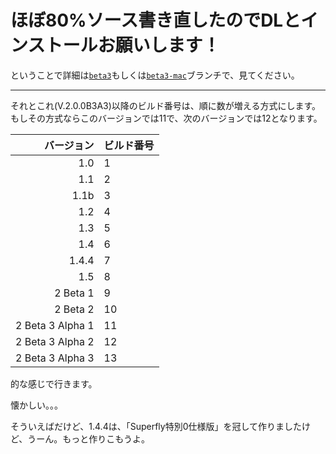 # ほぼ80%ソース書き直したのでDLとインストールお願いします！

ということで詳細は[`beta3`](https://github.com/Sorakime/Litest/tree/beta3)もしくは[`beta3-mac`](https://github.com/Sorakime/Litest/tree/beta3-mac)ブランチで、見てください。

---

それとこれ(V.2.0.0B3A3)以降のビルド番号は、順に数が増える方式にします。もしその方式ならこのバージョンでは11で、次のバージョンでは12となります。

|バージョン|ビルド番号|
|-:|:-|
|1.0|1|
|1.1|2|
|1.1b|3|
|1.2|4|
|1.3|5|
|1.4|6|
|1.4.4|7|
|1.5|8|
|2 Beta 1|9|
|2 Beta 2|10|
|2 Beta 3 Alpha 1|11|
|2 Beta 3 Alpha 2|12|
|2 Beta 3 Alpha 3|13|

的な感じで行きます。

懐かしい。。。

そういえばだけど、1.4.4は、「Superfly特別0仕様版」を冠して作りましたけど、うーん。もっと作りこもうよ。
